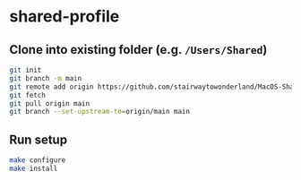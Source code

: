 # shared-profile

## Clone into existing folder (e.g. `/Users/Shared`)

```bash
git init
git branch -m main
git remote add origin https://github.com/stairwaytowonderland/MacOS-Shared-Profile.git
git fetch
git pull origin main
git branch --set-upstream-to=origin/main main
```
## Run setup

```bash
make configure
make install
```
